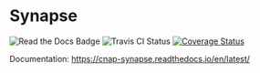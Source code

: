 # Synapse

![Read the Docs Badge](https://readthedocs.org/projects/cnap-synapse/badge/?version=latest)
![Travis CI Status](https://travis-ci.org/cnap-cobre/synapse.svg?branch=master)
[![Coverage Status](https://coveralls.io/repos/github/cnap-cobre/synapse/badge.svg)](https://coveralls.io/github/cnap-cobre/synapse)

Documentation:  https://cnap-synapse.readthedocs.io/en/latest/
